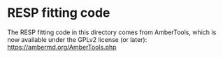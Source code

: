 # RESP fitting code

The RESP fitting code in this directory comes from AmberTools, which is now available under the GPLv2 license (or later):
https://ambermd.org/AmberTools.php
